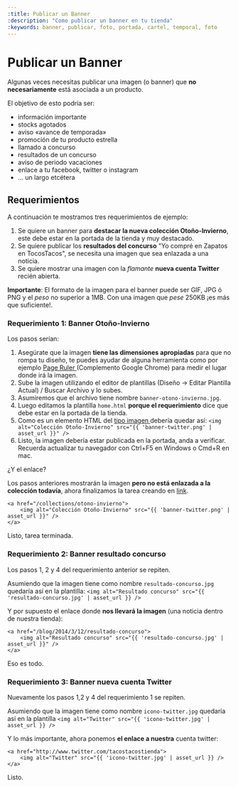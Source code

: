 ```yaml
---
:title: Publicar un Banner
:description: "Como publicar un banner en tu tienda"
:keywords: banner, publicar, foto, portada, cartel, temporal, foto 
---
```


# Publicar un Banner 


Algunas veces necesitas publicar una imagen (o banner) que **no necesariamente** está asociada a un producto. 

El objetivo de esto podría ser:

* información importante 
* stocks agotados
* aviso «avance de temporada» 
* promoción de tu producto estrella
* llamado a concurso
* resultados de un concurso 
* aviso de periodo vacaciones
* enlace a tu facebook, twitter o instagram
* ... un largo etcétera

## Requerimientos

A continuación te mostramos tres requerimientos de ejemplo:

1. Se quiere un banner para **destacar la nueva colección Otoño-Invierno**, este debe estar en la portada de la tienda y muy destacado.
2. Se quiere publicar los **resultados del concurso** "Yo compré en Zapatos en TocosTacos", se necesita una imagen que sea enlazada a una noticia.
3. Se quiere mostrar una imagen con la _flamante_ **nueva cuenta Twitter** recién abierta. 

**Importante**: El formato de la imagen para el banner puede ser GIF, JPG ó PNG y el _peso_ no superior a 1MB. Con una imagen que _pese_ 250KB ¡es más que suficiente!.

### Requerimiento 1: Banner Otoño-Invierno

Los pasos serían:

1. Asegúrate que la imagen **tiene las dimensiones apropiadas** para que no rompa tu diseño, te puedes ayudar de alguna herramienta como por ejemplo [ Page Ruler ][1] (Complemento Google Chrome) para medir el lugar donde irá la imagen.
2. Sube la imagen utilizando el editor de plantillas (Diseño &rarr; Editar Plantilla Actual) / Buscar Archivo y lo subes. 
3. Asumiremos que el archivo tiene nombre `banner-otono-invierno.jpg`.
4. Luego editamos la plantilla `home.html` **porque el requerimiento** dice que debe estar en la portada de la tienda.
5. Como es un elemento HTML del [ tipo imagen ](http://htmldog.com/reference/htmltags/img/ "que es y como se crea una imagen en HTML") debería quedar así: `<img alt="Colección Otoño-Invierno" src="{{ 'banner-twitter.png' | asset_url }}" />` 
6. Listo, la imagen debería estar publicada en la portada, anda a verificar. Recuerda actualizar tu navegador con Ctrl+F5 en Windows o Cmd+R en mac.

¿Y el enlace?

Los pasos anteriores mostrarán la imagen **pero no está enlazada a la colección todavía**, ahora finalizamos la tarea creando en [link](http://htmldog.com/reference/htmltags/a/ "que es y como se hace un link").

    <a href="/collections/otono-invierno">
        <img alt="Colección Otoño-Invierno" src="{{ 'banner-twitter.png' | asset_url }}" />
    </a> 

Listo, tarea terminada. 

### Requerimiento 2: Banner resultado concurso 

Los pasos 1, 2 y 4 del requerimiento anterior se repiten. 

Asumiendo que la imagen tiene como nombre `resultado-concurso.jpg` quedaría así en la plantilla: `<img alt="Resultado concurso" src="{{ 'resultado-concurso.jpg' | asset_url }} />`

Y por supuesto el enlace donde **nos llevará la imagen** (una noticia dentro de nuestra tienda):

    <a href="/blog/2014/3/12/resultado-concurso">
        <img alt="Resultado concurso" src="{{ 'resultado-concurso.jpg' | asset_url }}" />
    </a> 

Eso es todo.

### Requerimiento 3: Banner nueva cuenta Twitter 

Nuevamente los pasos 1,2 y 4 del requerimiento 1 se repiten.

Asumiendo que la imagen tiene como nombre `icono-twitter.jpg` quedaría así en la plantilla `<img alt="Twitter" src="{{ 'icono-twitter.jpg' | asset_url }} />`

Y lo más importante, ahora ponemos **el enlace a nuestra** cuenta twitter:

    <a href="http://www.twitter.com/tacostacostienda">
        <img alt="Twitter" src="{{ 'icono-twitter.jpg' | asset_url }} />
    </a> 

Listo.

[1]:https://chrome.google.com/webstore/detail/page-ruler/jlpkojjdgbllmedoapgfodplfhcbnbpn
